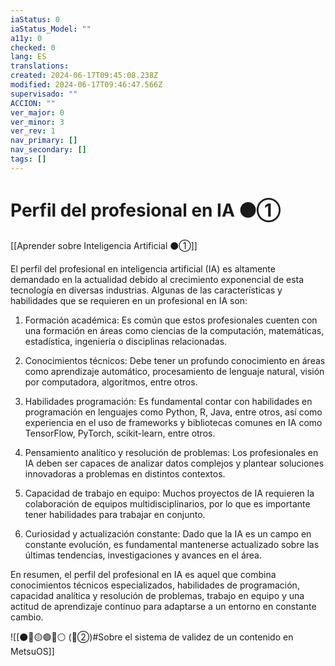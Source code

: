 ```yaml
---
iaStatus: 0
iaStatus_Model: ""
a11y: 0
checked: 0
lang: ES
translations: 
created: 2024-06-17T09:45:08.238Z
modified: 2024-06-17T09:46:47.566Z
supervisado: ""
ACCION: ""
ver_major: 0
ver_minor: 3
ver_rev: 1
nav_primary: []
nav_secondary: []
tags: []
---
```

# Perfil del profesional en IA ⚫①

[[Aprender sobre Inteligencia Artificial ⚫①]]

El perfil del profesional en inteligencia artificial (IA) es altamente demandado en la actualidad debido al crecimiento exponencial de esta tecnología en diversas industrias. Algunas de las características y habilidades que se requieren en un profesional en IA son:

1. Formación académica: Es común que estos profesionales cuenten con una formación en áreas como ciencias de la computación, matemáticas, estadística, ingeniería o disciplinas relacionadas.

2. Conocimientos técnicos: Debe tener un profundo conocimiento en áreas como aprendizaje automático, procesamiento de lenguaje natural, visión por computadora, algoritmos, entre otros.

3. Habilidades programación: Es fundamental contar con habilidades en programación en lenguajes como Python, R, Java, entre otros, así como experiencia en el uso de frameworks y bibliotecas comunes en IA como TensorFlow, PyTorch, scikit-learn, entre otros.

4. Pensamiento analítico y resolución de problemas: Los profesionales en IA deben ser capaces de analizar datos complejos y plantear soluciones innovadoras a problemas en distintos contextos.

5. Capacidad de trabajo en equipo: Muchos proyectos de IA requieren la colaboración de equipos multidisciplinarios, por lo que es importante tener habilidades para trabajar en conjunto.

6. Curiosidad y actualización constante: Dado que la IA es un campo en constante evolución, es fundamental mantenerse actualizado sobre las últimas tendencias, investigaciones y avances en el área.

En resumen, el perfil del profesional en IA es aquel que combina conocimientos técnicos especializados, habilidades de programación, capacidad analítica y resolución de problemas, trabajo en equipo y una actitud de aprendizaje continuo para adaptarse a un entorno en constante cambio.

![[⚫🔴🟡🟢🔵⚪ (🔴②)#Sobre el sistema de validez de un contenido en MetsuOS]]
